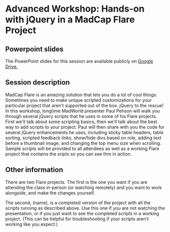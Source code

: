 # Advanced Workshop: Hands-on with jQuery in a MadCap Flare Project

## Powerpoint slides

The PowerPoint slides for this session are available publicly on [Google Drive.](https://docs.google.com/presentation/d/10dVDCWEVxpzGTeqbqf1Z-Kcm9RKY7H1S/edit?usp=sharing&ouid=105054228189904904617&rtpof=true&sd=true) 

## Session description
MadCap Flare is an amazing solution that lets you do a lot of cool things. Sometimes you need to make unique scripted customizations for your particular project that aren't supported out of the box. jQuery to the rescue! In this workshop, longtime MadWorld presenter Paul Pehson will walk you through several jQuery scripts that he uses in some of his Flare projects. First we'll talk about some scripting basics, then we'll talk about the best way to add scripts to your project. Paul will then share with you the code for several jQuery enhancements he uses, including sticky table headers, table sorting, scripted feedback links, show/hide divs based on role, adding text before a thumbnail image, and changing the top menu size when scrolling. Sample scripts will be provided to all attendees as well as a working Flare project that contains the sripts so you can see thm in action.

## Other information

There are two Flare projects. The first is the one you want if you are attending the class in-person (or watching remotely) and you want to work alongside, and make the changes yourself. 

The second, (name), is a completed version of the project with all the scripts running as described above. Use this one if you are not watching the presentation, or if you just want to see the completed scripts in a working project. (This can be helpful for troubleshooting if your scripts aren't working like you expect.)
